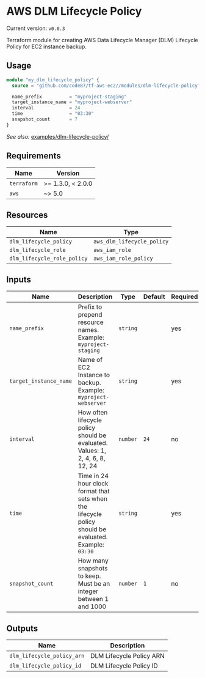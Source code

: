 # AWS DLM Lifecycle Policy

Current version: `v0.0.3`

Terraform module for creating AWS Data Lifecycle Manager (DLM) Lifecycle Policy for EC2 instance backup.


## Usage

```terraform
module "my_dlm_lifecycle_policy" {
  source = "github.com/code87/tf-aws-ec2//modules/dlm-lifecycle-policy?ref=v0.0.3"

  name_prefix          = "myproject-staging"
  target_instance_name = "myproject-webserver"
  interval             = 24
  time                 = "03:30"
  snapshot_count       = 7
}
```

_See also:_ [examples/dlm-lifecycle-policy/](https://github.com/code87/tf-aws-ec2/tree/master/examples/dlm-lifecycle-policy)


## Requirements

| Name        | Version           |
|-------------|-------------------|
| `terraform` | >= 1.3.0, < 2.0.0 |
| `aws`       | ~> 5.0            |


## Resources

| Name                        | Type                       |
|-----------------------------|----------------------------|
| `dlm_lifecycle_policy`      | `aws_dlm_lifecycle_policy` |
| `dlm_lifecycle_role`        | `aws_iam_role`             |
| `dlm_lifecycle_role_policy` | `aws_iam_role_policy`      |


## Inputs

| Name                   | Description                                                                                            | Type     | Default | Required |
|------------------------|--------------------------------------------------------------------------------------------------------|----------|---------|----------|
| `name_prefix`          | Prefix to prepend resource names. Example: `myproject-staging`                                         | `string` |         | yes      |
| `target_instance_name` | Name of EC2 Instance to backup. Example: `myproject-webserver`                                         | `string` |         | yes      |
| `interval`             | How often lifecycle policy should be evaluated. Values: 1, 2, 4, 6, 8, 12, 24                          | `number` | `24`    | no       |
| `time`                 | Time in 24 hour clock format that sets when the lifecycle policy should be evaluated. Example: `03:30` | `string` |         | yes      |
| `snapshot_count`       | How many snapshots to keep. Must be an integer between 1 and 1000                                      | `number` | `1`     | no       |


## Outputs

| Name                       | Description              |
|----------------------------|--------------------------|
| `dlm_lifecycle_policy_arn` | DLM Lifecycle Policy ARN |
| `dlm_lifecycle_policy_id`  | DLM Lifecycle Policy ID  |
